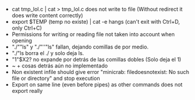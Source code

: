 - cat tmp_lol.c | cat > tmp_lol.c does not write to file (Without redirect it does write content correctly)
- export $TEMP (temp no existe) | cat -e hangs (can't exit with Ctrl+D, only Ctrl+C)
- Permissions for writing or reading file not taken into account when opening
- "./""ls" y "./"''"ls" fallan, dejando comillas de por medio.
- "./"ls borra el ./ y solo deja ls.
- "1"$X2? no expande por detrás de las comillas dobles (Solo deja el 1)
- ~ + cosas detrás aún no implementado
- Non existent infile should give error "minicrab: filedoesnotexist: No such file or directory" and stop execution
- Export on same line (even before pipes) as other commands does not export really